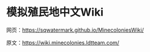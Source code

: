 # 模拟殖民地中文Wiki

网页：https://sqwatermark.github.io/MinecoloniesWiki/

原文：https://wiki.minecolonies.ldtteam.com/

